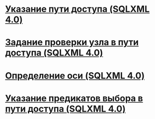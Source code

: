 # [Указание пути доступа (SQLXML 4.0)](specifying-a-location-path-sqlxml-4-0.md)
# [Задание проверки узла в пути доступа (SQLXML 4.0)](specifying-a-node-test-in-the-location-path-sqlxml-4-0.md)
# [Определение оси (SQLXML 4.0)](specifying-an-axis-sqlxml-4-0.md)
# [Указание предикатов выбора в пути доступа (SQLXML 4.0)](specifying-selection-predicates-in-the-location-path-sqlxml-4-0.md)
